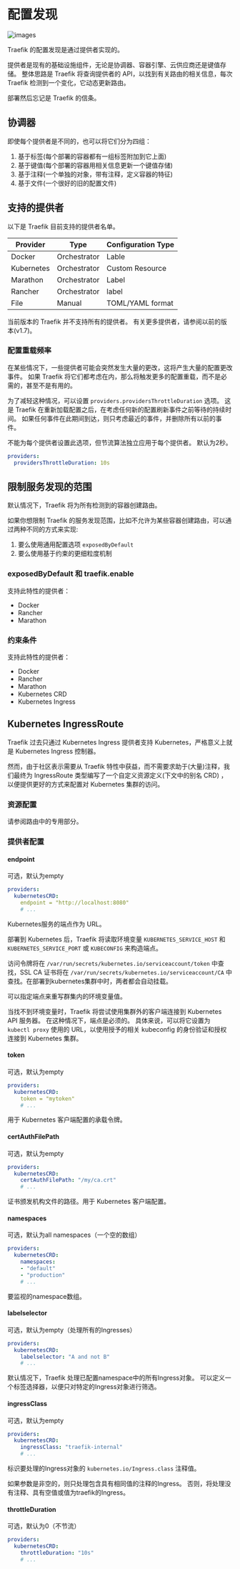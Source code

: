 # 配置发现

![images](../../images/providers.png)

Traefik 的配置发现是通过提供者实现的。

提供者是现有的基础设施组件，无论是协调器、容器引擎、云供应商还是键值存储。 整体思路是 Traefik 将查询提供者的 API，以找到有关路由的相关信息，每次 Traefik 检测到一个变化，它动态更新路由。

部署然后忘记是 Traefik 的信条。

## 协调器

即使每个提供者是不同的，也可以将它们分为四组：

1. 基于标签(每个部署的容器都有一组标签附加到它上面)
2. 基于键值(每个部署的容器用相关信息更新一个键值存储)
3. 基于注释(一个单独的对象，带有注释，定义容器的特征)
4. 基于文件(一个很好的旧的配置文件)

## 支持的提供者

以下是 Traefik 目前支持的提供者名单。

| Provider|Type|Configuration Type|
|---|---|---|
|Docker|Orchestrator|Lable|
|Kubernetes|Orchestrator|Custom Resource|
|Marathon|Orchestrator|Label|
|Rancher|Orchestrator|label|
|File|Manual|TOML/YAML format|

当前版本的 Traefik 并不支持所有的提供者。 有关更多提供者，请参阅以前的版本(v1.7)。

### 配置重载频率

在某些情况下，一些提供者可能会突然发生大量的更改，这将产生大量的配置更改事件。 如果 Traefik 将它们都考虑在内，那么将触发更多的配置重载，而不是必需的，甚至不是有用的。 

为了减轻这种情况，可以设置 `providers.providersThrottleDuration` 选项。 这是 Traefik 在重新加载配置之后，在考虑任何新的配置刷新事件之前等待的持续时间。 如果任何事件在此期间到达，则只考虑最近的事件，并删除所有以前的事件。 

不能为每个提供者设置此选项，但节流算法独立应用于每个提供者。 默认为2秒。

```yaml
providers:
  providersThrottleDuration: 10s
```

## 限制服务发现的范围

默认情况下，Traefik 将为所有检测到的容器创建路由。

如果你想限制 Traefik 的服务发现范围，比如不允许为某些容器创建路由，可以通过两种不同的方式来实现: 

1. 要么使用通用配置选项 `exposedByDefault`
2. 要么使用基于约束的更细粒度机制

### exposedByDefault 和 traefik.enable

支持此特性的提供者：

- Docker
- Rancher
- Marathon

### 约束条件

支持此特性的提供者：

- Docker
- Rancher
- Marathon
- Kubernetes CRD
- Kubernetes Ingress

## Kubernetes IngressRoute

Traefik 过去只通过 Kubernetes Ingress 提供者支持 Kubernetes，严格意义上就是 Kubernetes Ingress 控制器。

然而，由于社区表示需要从 Traefik 特性中获益，而不需要求助于(大量)注释，我们最终为 IngressRoute 类型编写了一个自定义资源定义(下文中的别名 CRD) ，以便提供更好的方式来配置对 Kubernetes 集群的访问。

### 资源配置

请参阅路由中的专用部分。

### 提供者配置

#### endpoint

可选，默认为empty

```yaml
providers:
  kubernetesCRD:
    endpoint = "http://localhost:8080"
    # ...
```

Kubernetes服务的端点作为 URL。 

部署到 Kubernetes 后，Traefik 将读取环境变量 `KUBERNETES_SERVICE_HOST` 和 `KUBERNETES_SERVICE_PORT` 或 `KUBECONFIG` 来构造端点。 

访问令牌将在 `/var/run/secrets/kubernetes.io/serviceaccount/token` 中查找，SSL CA 证书将在 `/var/run/secrets/kubernetes.io/serviceaccount/CA` 中查找。在部署到kubernetes集群中时，两者都会自动挂载。

可以指定端点来重写群集内的环境变量值。 

当找不到环境变量时，Traefik 将尝试使用集群外的客户端连接到 Kubernetes API 服务器。 在这种情况下，端点是必须的。 具体来说，可以将它设置为 `kubectl proxy` 使用的 URL，以使用授予的相关 kubeconfig 的身份验证和授权连接到 Kubernetes 集群。

#### token

可选，默认为empty

```yaml
providers:
  kubernetesCRD:
    token = "mytoken"
    # ...
```

用于 Kubernetes 客户端配置的承载令牌。

#### certAuthFilePath

可选，默认为empty

```yaml
providers:
  kubernetesCRD:
    certAuthFilePath: "/my/ca.crt"
    # ...
```

证书颁发机构文件的路径。用于 Kubernetes 客户端配置。

#### namespaces

可选，默认为all namespaces（一个空的数组）

```yaml
providers:
  kubernetesCRD:
    namespaces:
    - "default"
    - "production"
    # ...
```

要监视的namespace数组。

#### labelselector

可选，默认为empty（处理所有的Ingresses）

```yaml
providers:
  kubernetesCRD:
    labelselector: "A and not B"
    # ...
```

默认情况下，Traefik 处理已配置namespace中的所有Ingress对象。 可以定义一个标签选择器，以便只对特定的Ingress对象进行筛选。

#### ingressClass

可选，默认为empty

```yaml
providers:
  kubernetesCRD:
    ingressClass: "traefik-internal"
    # ...
```

标识要处理的Ingress对象的 `kubernetes.io/Ingress.class` 注释值。

如果参数是非空的，则只处理包含具有相同值的注释的Ingress。 否则，将处理没有注释、具有空值或值为traefik的Ingress。

#### throttleDuration

可选，默认为0（不节流）

```yaml
providers:
  kubernetesCRD:
    throttleDuration: "10s"
    # ...
```
